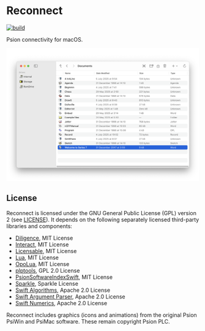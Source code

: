 # Reconnect

[![build](https://github.com/inseven/PsiMac/actions/workflows/build.yaml/badge.svg)](https://github.com/inseven/PsiMac/actions/workflows/build.yaml)

Psion connectivity for macOS.

<img width="1078" src="images/screenshot@2x.png">

## License

Reconnect is licensed under the GNU General Public License (GPL) version 2 (see [LICENSE](LICENSE)). It depends on the following separately licensed third-party libraries and components:

- [Diligence](https://github.com/inseven/diligence), MIT License
- [Interact](https://github.com/inseven/interact), MIT License
- [Licensable](https://github.com/inseven/licensable), MIT License
- [Lua](https://www.lua.org), MIT License
- [OpoLua](https://github.com/inseven/opolua), MIT License
- [plptools](https://github.com/rrthomas/plptools), GPL 2.0 License
- [PsionSoftwareIndexSwift](https://github.com/inseven/PsionSoftwareIndexSwift), MIT License
- [Sparkle](https://github.com/sparkle-project/Sparkle), Sparkle License
- [Swift Algorithms](https://github.com/apple/swift-algorithms), Apache 2.0 License
- [Swift Argument Parser](https://github.com/apple/swift-argument-parser), Apache 2.0 License
- [Swift Numerics](https://github.com/apple/swift-numerics), Apache 2.0 License

Reconnect includes graphics (icons and animations) from the original Psion PsiWin and PsiMac software. These remain copyright Psion PLC.
